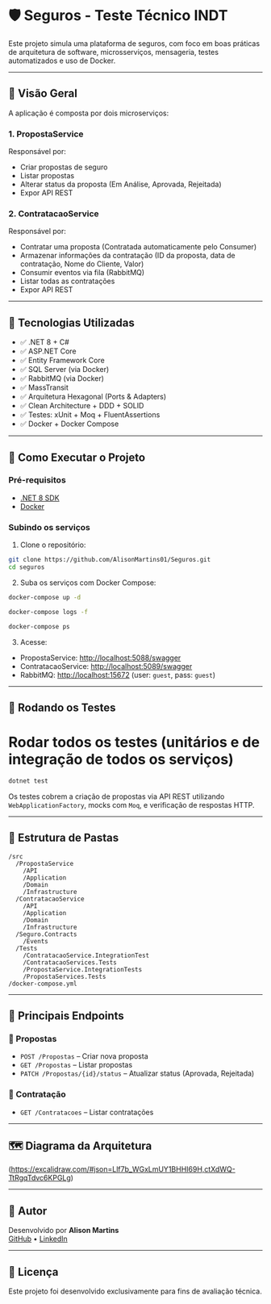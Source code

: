 # 🛡️ Seguros - Teste Técnico INDT

Este projeto simula uma plataforma de seguros, com foco em boas práticas de arquitetura de software, microsserviços, mensageria, testes automatizados e uso de Docker.

---

## 📌 Visão Geral

A aplicação é composta por dois microserviços:

### 1. PropostaService
Responsável por:
- Criar propostas de seguro
- Listar propostas
- Alterar status da proposta (Em Análise, Aprovada, Rejeitada)
- Expor API REST

### 2. ContratacaoService
Responsável por:
- Contratar uma proposta (Contratada automaticamente pelo Consumer)
- Armazenar informações da contratação (ID da proposta, data de contratação, Nome do Cliente, Valor)
- Consumir eventos via fila (RabbitMQ)
- Listar todas as contratações
- Expor API REST

---

## 🧰 Tecnologias Utilizadas

- ✅ .NET 8 + C#
- ✅ ASP.NET Core
- ✅ Entity Framework Core
- ✅ SQL Server (via Docker)
- ✅ RabbitMQ (via Docker)
- ✅ MassTransit
- ✅ Arquitetura Hexagonal (Ports & Adapters)
- ✅ Clean Architecture + DDD + SOLID
- ✅ Testes: xUnit + Moq + FluentAssertions
- ✅ Docker + Docker Compose

---

## 🐳 Como Executar o Projeto

### Pré-requisitos

- [.NET 8 SDK](https://dotnet.microsoft.com/en-us/download/dotnet/8.0)
- [Docker](https://www.docker.com/)

### Subindo os serviços

1. Clone o repositório:

```bash
git clone https://github.com/AlisonMartins01/Seguros.git
cd seguros
```

2. Suba os serviços com Docker Compose:

```bash
docker-compose up -d

docker-compose logs -f

docker-compose ps
```

3. Acesse:

- PropostaService: [http://localhost:5088/swagger](http://localhost:5088/swagger)
- ContratacaoService: [http://localhost:5089/swagger](http://localhost:5088/swagger)
- RabbitMQ: [http://localhost:15672](http://localhost:15672) (user: `guest`, pass: `guest`)

---

## 🧪 Rodando os Testes
# Rodar todos os testes (unitários e de integração de todos os serviços)
```bash
dotnet test
```

Os testes cobrem a criação de propostas via API REST utilizando `WebApplicationFactory`, mocks com `Moq`, e verificação de respostas HTTP.

---

## 📂 Estrutura de Pastas

```
/src
  /PropostaService
    /API
    /Application
    /Domain
    /Infrastructure
  /ContratacaoService
    /API
    /Application
    /Domain
    /Infrastructure
  /Seguro.Contracts
    /Events
  /Tests
    /ContratacaoService.IntegrationTest
    /ContratacaoServices.Tests
    /PropostaService.IntegrationTests
    /PropostaServices.Tests
/docker-compose.yml
```

---

## 📄 Principais Endpoints

### 🔹 Propostas

- `POST /Propostas` – Criar nova proposta
- `GET /Propostas` – Listar propostas
- `PATCH /Propostas/{id}/status` – Atualizar status (Aprovada, Rejeitada)

### 🔸 Contratação
- `GET /Contratacoes` – Listar contratações

---

## 🗺️ Diagrama da Arquitetura 

(https://excalidraw.com/#json=Llf7b_WGxLmUY1BHHI69H,ctXdWQ-TtRgqTdvc6KPGLg)

---

## 👤 Autor

Desenvolvido por **Alison Martins**  
[GitHub](https://github.com/AlisonMartins01) • [LinkedIn](https://www.linkedin.com/in/alison-martins-9785aa186/)

---

## 📝 Licença

Este projeto foi desenvolvido exclusivamente para fins de avaliação técnica.